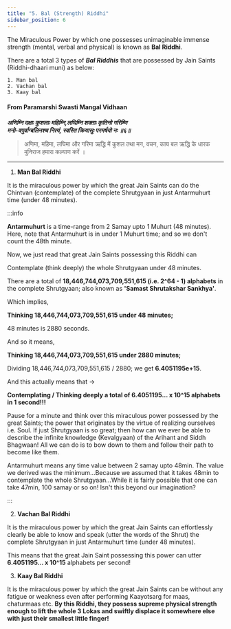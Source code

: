 ```yaml
---
title: "5. Bal (Strength) Riddhi"
sidebar_position: 6
---     
```


The Miraculous Power by which one possesses unimaginable immense strength (mental, verbal and physical) is known as **Bal Riddhi**. 

There are a total 3 types of ***Bal Riddhis*** that are possessed by Jain Saints (Riddhi-dhaari muni) as below:
    
    1. Man bal
    2. Vachan bal
    3. Kaay bal

#### From Paramarshi Swasti Mangal Vidhaan 

***अणिम्नि दक्षाः कुशलाः महिम्नि,लघिम्नि शक्ताः कृतिनो गरिम्णि*** <br/>
***मनो-वपुर्वाग्बलिनश्च नित्यं, स्वस्ति क्रियासुः परमर्षयो नः ॥६॥*** <br/>

> अणिमा, महिमा, लघिमा और गरिमा ऋद्धि में कुशल तथा मन, वचन, काय बल ऋद्धि के धारक मुनिराज हमारा कल्याण करें ।

---

1. **Man Bal Riddhi**

It is the miraculous power by which the great Jain Saints can do the Chintvan (contemplate) of the complete Shrutgyaan in just Antarmuhurt time (under 48 minutes).

:::info

**Antarmuhurt** is a time-range from 2 Samay upto 1 Muhurt (48 minutes). Here, note that Antarmuhurt is in under 1 Muhurt time; and so we don't count the 48th minute.

Now, we just read that great Jain Saints possessing this Riddhi can

Contemplate (think deeply) the whole Shrutgyaan under 48 minutes. 

There are a total of **18,446,744,073,709,551,615 (i.e. 2^64 - 1) alphabets** in the complete Shrutgyaan; also known as **'Samast Shrutakshar Sankhya'**.

Which implies,

**Thinking 18,446,744,073,709,551,615 under 48 minutes;**

48 minutes is 2880 seconds.

And so it means,

**Thinking 18,446,744,073,709,551,615 under 2880 minutes;**

Dividing 18,446,744,073,709,551,615 / 2880; we get **6.4051195e+15**.

And this actually means that ->

**Contemplating / Thinking deeply a total of **6.4051195... x 10^15** alphabets in 1 second!!!**

Pause for a minute and think over this miraculous power possessed by the great Saints; the power that originates by the virtue of realizing ourselves i.e. Soul. If just Shrutgyaan is so great; then how can we ever be able to describe the infinite knowledge (Kevalgyaan) of the Arihant and Siddh Bhagwaan! All we can do is to bow down to them and follow their path to become like them. 

Antarmuhurt means any time value between 2 samay upto 48min. The value we derived was the minimum...Because we assumed that it takes 48min to contemplate the whole Shrutgyaan...While it is fairly possible that one can take 47min, 100 samay or so on! Isn't this beyond our imagination?

:::

2. **Vachan Bal Riddhi**

It is the miraculous power by which the great Jain Saints can effortlessly clearly be able to know and speak (utter the words of the Shrut) the complete Shrutgyaan in just Antarmuhurt time (under 48 minutes).

This means that the great Jain Saint possessing this power can utter **6.4051195... x 10^15** alphabets per second! 

3. **Kaay Bal Riddhi**

It is the miraculous power by which the great Jain Saints can be without any fatigue or weakness even after performing Kaayotsarg for maas, chaturmaas etc. **By this Riddhi, they possess supreme physical strength enough to lift the whole 3 Lokas and swiftly displace it somewhere else with just their smallest little finger!**

